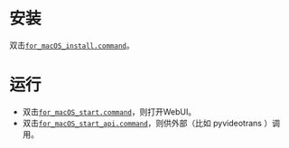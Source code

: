 # 安装
双击[`for_macOS_install.command`](for_macOS_install.command)。
# 运行
- 双击[`for_macOS_start.command`](for_macOS_start.command)，则打开WebUI。
- 双击[`for_macOS_start_api.command`](for_macOS_start_api.command)，则供外部（比如 pyvideotrans ）调用。